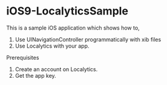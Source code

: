 # iOS9-LocalyticsSample
This is a sample iOS application which shows how to, 
1. Use UINavigationController programmatically with xib files
2. Use Localytics with your app. 

Prerequisites
1. Create an account on Localytics.
2. Get the app key.


